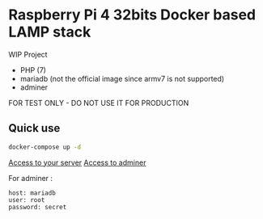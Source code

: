 # Raspberry Pi 4 32bits Docker based LAMP stack

WIP Project

- PHP (7)
- mariadb (not the official image since armv7 is not supported)
- adminer

FOR TEST ONLY - DO NOT USE IT FOR PRODUCTION

## Quick use

```sh
docker-compose up -d
```

[Access to your server](http://localhost:9000/)
[Access to adminer](http://localhost:9000/adminer/)

For adminer :

```
host: mariadb
user: root
password: secret
```
